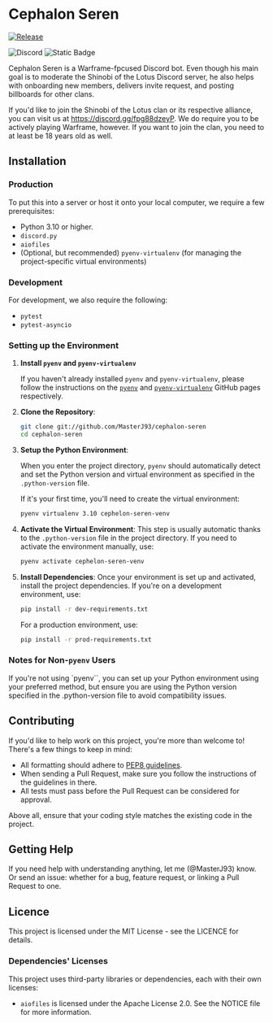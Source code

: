 # Cephalon Seren

[![Release](https://img.shields.io/github/release/freecad/freecad.svg)](https://github.com/freecad/freecad/releases/latest)

![Discord](https://img.shields.io/discord/864182092271190096)
![Static Badge](https://img.shields.io/badge/It's%20the%20Grineer-purple)


Cephalon Seren is a Warframe-fpcused Discord bot. Even though his main goal is to moderate the Shinobi of the Lotus Discord server, he also helps with onboarding new members, delivers invite request, and posting billboards for other clans.

If you'd like to join the Shinobi of the Lotus clan or its respective alliance, you can visit us at <https://discord.gg/fpg88dzeyP>. We do require you to be actively playing Warframe, however. If you want to join the clan, you need to at least be 18 years old as well.

## Installation

### Production

To put this into a server or host it onto your local computer, we require a few prerequisites:

* Python 3.10 or higher.
* `discord.py`
* `aiofiles`
* (Optional, but recommended) `pyenv-virtualenv` (for managing the project-specific virtual environments)

### Development

For development, we also require the following:

* `pytest`
* `pytest-asyncio`

### Setting up the Environment

1. **Install `pyenv` and `pyenv-virtualenv`**

   If you haven't already installed `pyenv` and `pyenv-virtualenv`, please follow the instructions on the [`pyenv`](https://github.com/pyenv/pyenv) and [`pyenv-virtualenv`](https://github.com/pyenv/pyenv-virtualenv) GitHub pages respectively.

2. **Clone the Repository**:

   ```bash
   git clone git://github.com/MasterJ93/cephalon-seren
   cd cephalon-seren
   ```

3. **Setup the Python Environment**:

   When you enter the project directory, `pyenv` should automatically detect and set the Python version and virtual environment as specified in the ``.python-version`` file.

   If it's your first time, you'll need to create the virtual environment:

   ```bash
   pyenv virtualenv 3.10 cephelon-seren-venv
   ```

4. **Activate the Virtual Environment**:
   This step is usually automatic thanks to the `.python-version` file in the project directory. If you need to activate the environment manually, use:

   ```bash
   pyenv activate cephelon-seren-venv
   ```

5. **Install Dependencies**:
   Once your environment is set up and activated, install the project dependencies. If you're on a development environment, use:

   ```bash
   pip install -r dev-requirements.txt
   ```

   For a production environment, use:

   ```bash
   pip install -r prod-requirements.txt
   ```

### Notes for Non-`pyenv` Users

If you're not using `pyenv``, you can set up your Python environment using your preferred method, but ensure you are using the Python version specified in the .python-version file to avoid compatibility issues.

## Contributing

If you'd like to help work on this project, you're more than welcome to! There's a few things to keep in mind:

* All formatting should adhere to [PEP8 guidelines](https://peps.python.org/pep-0008/).
* When sending a Pull Request, make sure you follow the instructions of the guidelines in there.
* All tests must pass before the Pull Request can be considered for approval.

Above all, ensure that your coding style matches the existing code in the project.

## Getting Help

If you need help with understanding anything, let me (@MasterJ93) know. Or send an issue: whether for a bug, feature request, or linking a Pull Request to one.

## Licence

This project is licensed under the MIT License - see the LICENCE for details.

### Dependencies' Licenses

This project uses third-party libraries or dependencies, each with their own licenses:

* `aiofiles` is licensed under the Apache License 2.0. See the NOTICE file for more information.
